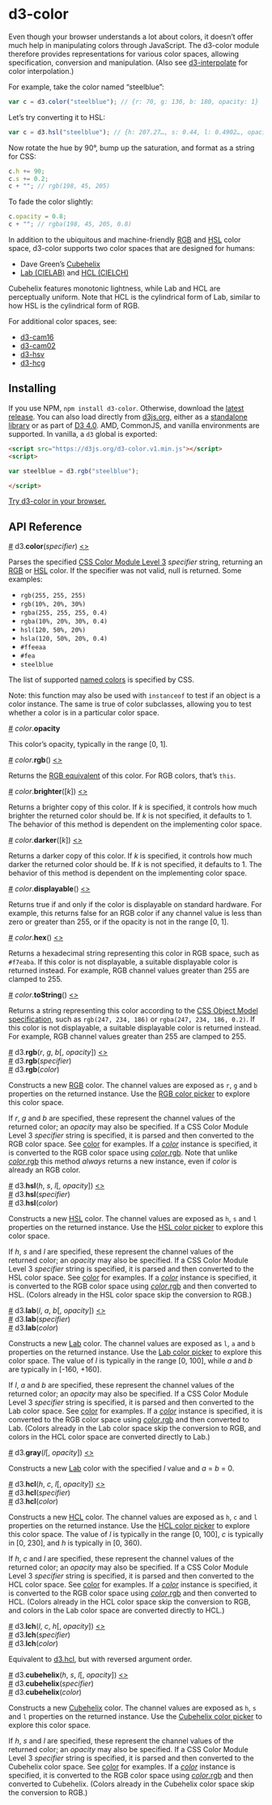 # d3-color

Even though your browser understands a lot about colors, it doesn’t offer much help in manipulating colors through JavaScript. The d3-color module therefore provides representations for various color spaces, allowing specification, conversion and manipulation. (Also see [d3-interpolate](https://github.com/d3/d3-interpolate) for color interpolation.)

For example, take the color named “steelblue”:

```js
var c = d3.color("steelblue"); // {r: 70, g: 130, b: 180, opacity: 1}
```

Let’s try converting it to HSL:

```js
var c = d3.hsl("steelblue"); // {h: 207.27…, s: 0.44, l: 0.4902…, opacity: 1}
```

Now rotate the hue by 90°, bump up the saturation, and format as a string for CSS:

```js
c.h += 90;
c.s += 0.2;
c + ""; // rgb(198, 45, 205)
```

To fade the color slightly:

```js
c.opacity = 0.8;
c + ""; // rgba(198, 45, 205, 0.8)
```

In addition to the ubiquitous and machine-friendly [RGB](#rgb) and [HSL](#hsl) color space, d3-color supports two color spaces that are designed for humans:

* Dave Green’s [Cubehelix](#cubehelix)
* [Lab (CIELAB)](#lab) and [HCL (CIELCH)](#hcl)

Cubehelix features monotonic lightness, while Lab and HCL are perceptually uniform. Note that HCL is the cylindrical form of Lab, similar to how HSL is the cylindrical form of RGB.

For additional color spaces, see:

* [d3-cam16](https://github.com/d3/d3-cam16)
* [d3-cam02](https://github.com/connorgr/d3-cam02)
* [d3-hsv](https://github.com/d3/d3-hsv)
* [d3-hcg](https://github.com/d3/d3-hcg)

## Installing

If you use NPM, `npm install d3-color`. Otherwise, download the [latest release](https://github.com/d3/d3-color/releases/latest). You can also load directly from [d3js.org](https://d3js.org), either as a [standalone library](https://d3js.org/d3-color.v1.min.js) or as part of [D3 4.0](https://github.com/d3/d3). AMD, CommonJS, and vanilla environments are supported. In vanilla, a `d3` global is exported:

```html
<script src="https://d3js.org/d3-color.v1.min.js"></script>
<script>

var steelblue = d3.rgb("steelblue");

</script>
```

[Try d3-color in your browser.](https://tonicdev.com/npm/d3-color)

## API Reference

<a name="color" href="#color">#</a> d3.<b>color</b>(<i>specifier</i>) [<>](https://github.com/d3/d3-color/blob/master/src/color.js "Source")

Parses the specified [CSS Color Module Level 3](http://www.w3.org/TR/css3-color/#colorunits) *specifier* string, returning an [RGB](#rgb) or [HSL](#hsl) color. If the specifier was not valid, null is returned. Some examples:

* `rgb(255, 255, 255)`
* `rgb(10%, 20%, 30%)`
* `rgba(255, 255, 255, 0.4)`
* `rgba(10%, 20%, 30%, 0.4)`
* `hsl(120, 50%, 20%)`
* `hsla(120, 50%, 20%, 0.4)`
* `#ffeeaa`
* `#fea`
* `steelblue`

The list of supported [named colors](http://www.w3.org/TR/SVG/types.html#ColorKeywords) is specified by CSS.

Note: this function may also be used with `instanceof` to test if an object is a color instance. The same is true of color subclasses, allowing you to test whether a color is in a particular color space.

<a name="color_opacity" href="#color_opacity">#</a> *color*.<b>opacity</b>

This color’s opacity, typically in the range [0, 1].

<a name="color_rgb" href="#color_rgb">#</a> *color*.<b>rgb</b>() [<>](https://github.com/d3/d3-color/blob/master/src/color.js "Source")

Returns the [RGB equivalent](#rgb) of this color. For RGB colors, that’s `this`.

<a name="color_brighter" href="#color_brighter">#</a> *color*.<b>brighter</b>([<i>k</i>]) [<>](https://github.com/d3/d3-color/blob/master/src/color.js "Source")

Returns a brighter copy of this color. If *k* is specified, it controls how much brighter the returned color should be. If *k* is not specified, it defaults to 1. The behavior of this method is dependent on the implementing color space.

<a name="color_darker" href="#color_darker">#</a> *color*.<b>darker</b>([<i>k</i>]) [<>](https://github.com/d3/d3-color/blob/master/src/color.js "Source")

Returns a darker copy of this color. If *k* is specified, it controls how much darker the returned color should be. If *k* is not specified, it defaults to 1. The behavior of this method is dependent on the implementing color space.

<a name="color_displayable" href="#color_displayable">#</a> *color*.<b>displayable</b>() [<>](https://github.com/d3/d3-color/blob/master/src/color.js "Source")

Returns true if and only if the color is displayable on standard hardware. For example, this returns false for an RGB color if any channel value is less than zero or greater than 255, or if the opacity is not in the range [0, 1].

<a name="color_hex" href="#color_hex">#</a> *color*.<b>hex</b>() [<>](https://github.com/d3/d3-color/blob/master/src/color.js "Source")

Returns a hexadecimal string representing this color in RGB space, such as `#f7eaba`. If this color is not displayable, a suitable displayable color is returned instead. For example, RGB channel values greater than 255 are clamped to 255.

<a name="color_toString" href="#color_toString">#</a> *color*.<b>toString</b>() [<>](https://github.com/d3/d3-color/blob/master/src/color.js "Source")

Returns a string representing this color according to the [CSS Object Model specification](https://drafts.csswg.org/cssom/#serialize-a-css-component-value), such as `rgb(247, 234, 186)` or `rgba(247, 234, 186, 0.2)`. If this color is not displayable, a suitable displayable color is returned instead. For example, RGB channel values greater than 255 are clamped to 255.

<a name="rgb" href="#rgb">#</a> d3.<b>rgb</b>(<i>r</i>, <i>g</i>, <i>b</i>[, <i>opacity</i>]) [<>](https://github.com/d3/d3-color/blob/master/src/color.js "Source")<br>
<a href="#rgb">#</a> d3.<b>rgb</b>(<i>specifier</i>)<br>
<a href="#rgb">#</a> d3.<b>rgb</b>(<i>color</i>)<br>

Constructs a new [RGB](https://en.wikipedia.org/wiki/RGB_color_model) color. The channel values are exposed as `r`, `g` and `b` properties on the returned instance. Use the [RGB color picker](http://bl.ocks.org/mbostock/78d64ca7ef013b4dcf8f) to explore this color space.

If *r*, *g* and *b* are specified, these represent the channel values of the returned color; an *opacity* may also be specified. If a CSS Color Module Level 3 *specifier* string is specified, it is parsed and then converted to the RGB color space. See [color](#color) for examples. If a [*color*](#color) instance is specified, it is converted to the RGB color space using [*color*.rgb](#color_rgb). Note that unlike [*color*.rgb](#color_rgb) this method *always* returns a new instance, even if *color* is already an RGB color.

<a name="hsl" href="#hsl">#</a> d3.<b>hsl</b>(<i>h</i>, <i>s</i>, <i>l</i>[, <i>opacity</i>]) [<>](https://github.com/d3/d3-color/blob/master/src/color.js "Source")<br>
<a href="#hsl">#</a> d3.<b>hsl</b>(<i>specifier</i>)<br>
<a href="#hsl">#</a> d3.<b>hsl</b>(<i>color</i>)<br>

Constructs a new [HSL](https://en.wikipedia.org/wiki/HSL_and_HSV) color. The channel values are exposed as `h`, `s` and `l` properties on the returned instance. Use the [HSL color picker](http://bl.ocks.org/mbostock/debaad4fcce9bcee14cf) to explore this color space.

If *h*, *s* and *l* are specified, these represent the channel values of the returned color; an *opacity* may also be specified. If a CSS Color Module Level 3 *specifier* string is specified, it is parsed and then converted to the HSL color space. See [color](#color) for examples. If a [*color*](#color) instance is specified, it is converted to the RGB color space using [*color*.rgb](#color_rgb) and then converted to HSL. (Colors already in the HSL color space skip the conversion to RGB.)

<a name="lab" href="#lab">#</a> d3.<b>lab</b>(<i>l</i>, <i>a</i>, <i>b</i>[, <i>opacity</i>]) [<>](https://github.com/d3/d3-color/blob/master/src/lab.js "Source")<br>
<a href="#lab">#</a> d3.<b>lab</b>(<i>specifier</i>)<br>
<a href="#lab">#</a> d3.<b>lab</b>(<i>color</i>)<br>

Constructs a new [Lab](https://en.wikipedia.org/wiki/Lab_color_space#CIELAB) color. The channel values are exposed as `l`, `a` and `b` properties on the returned instance. Use the [Lab color picker](http://bl.ocks.org/mbostock/9f37cc207c0cb166921b) to explore this color space. The value of *l* is typically in the range [0, 100], while *a* and *b* are typically in [-160, +160].

If *l*, *a* and *b* are specified, these represent the channel values of the returned color; an *opacity* may also be specified. If a CSS Color Module Level 3 *specifier* string is specified, it is parsed and then converted to the Lab color space. See [color](#color) for examples. If a [*color*](#color) instance is specified, it is converted to the RGB color space using [*color*.rgb](#color_rgb) and then converted to Lab. (Colors already in the Lab color space skip the conversion to RGB, and colors in the HCL color space are converted directly to Lab.)

<a name="gray" href="#gray">#</a> d3.<b>gray</b>(<i>l</i>[, <i>opacity</i>]) [<>](https://github.com/d3/d3-color/blob/master/src/lab.js "Source")<br>

Constructs a new [Lab](#lab) color with the specified *l* value and *a* = *b* = 0.

<a name="hcl" href="#hcl">#</a> d3.<b>hcl</b>(<i>h</i>, <i>c</i>, <i>l</i>[, <i>opacity</i>]) [<>](https://github.com/d3/d3-color/blob/master/src/lab.js "Source")<br>
<a href="#hcl">#</a> d3.<b>hcl</b>(<i>specifier</i>)<br>
<a href="#hcl">#</a> d3.<b>hcl</b>(<i>color</i>)<br>

Constructs a new [HCL](https://en.wikipedia.org/wiki/HCL_color_space) color. The channel values are exposed as `h`, `c` and `l` properties on the returned instance. Use the [HCL color picker](http://bl.ocks.org/mbostock/3e115519a1b495e0bd95) to explore this color space. The value of *l* is typically in the range [0, 100], *c* is typically in [0, 230], and *h* is typically in [0, 360).

If *h*, *c* and *l* are specified, these represent the channel values of the returned color; an *opacity* may also be specified. If a CSS Color Module Level 3 *specifier* string is specified, it is parsed and then converted to the HCL color space. See [color](#color) for examples. If a [*color*](#color) instance is specified, it is converted to the RGB color space using [*color*.rgb](#color_rgb) and then converted to HCL. (Colors already in the HCL color space skip the conversion to RGB, and colors in the Lab color space are converted directly to HCL.)

<a name="lch" href="#lch">#</a> d3.<b>lch</b>(<i>l</i>, <i>c</i>, <i>h</i>[, <i>opacity</i>]) [<>](https://github.com/d3/d3-color/blob/master/src/lab.js "Source")<br>
<a href="#lch">#</a> d3.<b>lch</b>(<i>specifier</i>)<br>
<a href="#lch">#</a> d3.<b>lch</b>(<i>color</i>)<br>

Equivalent to [d3.hcl](#hcl), but with reversed argument order.

<a name="cubehelix" href="#cubehelix">#</a> d3.<b>cubehelix</b>(<i>h</i>, <i>s</i>, <i>l</i>[, <i>opacity</i>]) [<>](https://github.com/d3/d3-color/blob/master/src/cubehelix.js "Source")<br>
<a href="#cubehelix">#</a> d3.<b>cubehelix</b>(<i>specifier</i>)<br>
<a href="#cubehelix">#</a> d3.<b>cubehelix</b>(<i>color</i>)<br>

Constructs a new [Cubehelix](https://www.mrao.cam.ac.uk/~dag/CUBEHELIX/) color. The channel values are exposed as `h`, `s` and `l` properties on the returned instance. Use the [Cubehelix color picker](http://bl.ocks.org/mbostock/ba8d75e45794c27168b5) to explore this color space.

If *h*, *s* and *l* are specified, these represent the channel values of the returned color; an *opacity* may also be specified. If a CSS Color Module Level 3 *specifier* string is specified, it is parsed and then converted to the Cubehelix color space. See [color](#color) for examples. If a [*color*](#color) instance is specified, it is converted to the RGB color space using [*color*.rgb](#color_rgb) and then converted to Cubehelix. (Colors already in the Cubehelix color space skip the conversion to RGB.)
